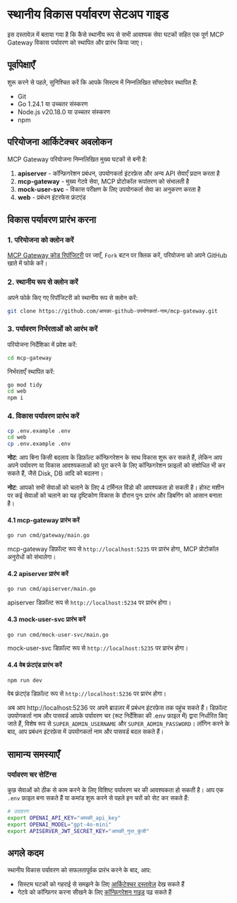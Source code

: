 # स्थानीय विकास पर्यावरण सेटअप गाइड

इस दस्तावेज़ में बताया गया है कि कैसे स्थानीय रूप से सभी आवश्यक सेवा घटकों सहित एक पूर्ण MCP Gateway विकास पर्यावरण को स्थापित और प्रारंभ किया जाए।

## पूर्वापेक्षाएँ

शुरू करने से पहले, सुनिश्चित करें कि आपके सिस्टम में निम्नलिखित सॉफ्टवेयर स्थापित हैं:

- Git
- Go 1.24.1 या उच्चतर संस्करण
- Node.js v20.18.0 या उच्चतर संस्करण
- npm

## परियोजना आर्किटेक्चर अवलोकन

MCP Gateway परियोजना निम्नलिखित मुख्य घटकों से बनी है:

1. **apiserver** - कॉन्फ़िगरेशन प्रबंधन, उपयोगकर्ता इंटरफ़ेस और अन्य API सेवाएँ प्रदान करता है
2. **mcp-gateway** - मुख्य गेटवे सेवा, MCP प्रोटोकॉल रूपांतरण को संभालती है
3. **mock-user-svc** - विकास परीक्षण के लिए उपयोगकर्ता सेवा का अनुकरण करता है
4. **web** - प्रबंधन इंटरफेस फ्रंटएंड

## विकास पर्यावरण प्रारंभ करना

### 1. परियोजना को क्लोन करें

[MCP Gateway कोड रिपॉजिटरी](https://github.com/mcp-ecosystem/mcp-gateway) पर जाएँ, `Fork` बटन पर क्लिक करें, परियोजना को अपने GitHub खाते में फोर्क करें।

### 2. स्थानीय रूप से क्लोन करें

अपने फोर्क किए गए रिपॉजिटरी को स्थानीय रूप से क्लोन करें:

```bash
git clone https://github.com/आपका-github-उपयोगकर्ता-नाम/mcp-gateway.git
```

### 3. पर्यावरण निर्भरताओं को आरंभ करें

परियोजना निर्देशिका में प्रवेश करें:
```bash
cd mcp-gateway
```

निर्भरताएँ स्थापित करें:

```bash
go mod tidy
cd web
npm i
```

### 4. विकास पर्यावरण प्रारंभ करें

```bash
cp .env.example .env
cd web
cp .env.example .env
```

**नोट**: आप बिना किसी बदलाव के डिफ़ॉल्ट कॉन्फ़िगरेशन के साथ विकास शुरू कर सकते हैं, लेकिन आप अपने पर्यावरण या विकास आवश्यकताओं को पूरा करने के लिए कॉन्फ़िगरेशन फ़ाइलों को संशोधित भी कर सकते हैं, जैसे Disk, DB आदि को बदलना।

**नोट**: आपको सभी सेवाओं को चलाने के लिए 4 टर्मिनल विंडो की आवश्यकता हो सकती है। होस्ट मशीन पर कई सेवाओं को चलाने का यह दृष्टिकोण विकास के दौरान पुनः प्रारंभ और डिबगिंग को आसान बनाता है।

#### 4.1 mcp-gateway प्रारंभ करें

```bash
go run cmd/gateway/main.go
```

mcp-gateway डिफ़ॉल्ट रूप से `http://localhost:5235` पर प्रारंभ होगा, MCP प्रोटोकॉल अनुरोधों को संभालेगा।

#### 4.2 apiserver प्रारंभ करें 

```bash
go run cmd/apiserver/main.go
```

apiserver डिफ़ॉल्ट रूप से `http://localhost:5234` पर प्रारंभ होगा।

#### 4.3 mock-user-svc प्रारंभ करें

```bash
go run cmd/mock-user-svc/main.go
```

mock-user-svc डिफ़ॉल्ट रूप से `http://localhost:5235` पर प्रारंभ होगा।

#### 4.4 वेब फ्रंटएंड प्रारंभ करें

```bash
npm run dev
```

वेब फ्रंटएंड डिफ़ॉल्ट रूप से `http://localhost:5236` पर प्रारंभ होगा।

अब आप http://localhost:5236 पर अपने ब्राउज़र में प्रबंधन इंटरफ़ेस तक पहुंच सकते हैं। डिफ़ॉल्ट उपयोगकर्ता नाम और पासवर्ड आपके पर्यावरण चर (रूट निर्देशिका की .env फ़ाइल में) द्वारा निर्धारित किए जाते हैं, विशेष रूप से `SUPER_ADMIN_USERNAME` और `SUPER_ADMIN_PASSWORD`। लॉगिन करने के बाद, आप प्रबंधन इंटरफ़ेस में उपयोगकर्ता नाम और पासवर्ड बदल सकते हैं।

## सामान्य समस्याएँ

### पर्यावरण चर सेटिंग्स

कुछ सेवाओं को ठीक से काम करने के लिए विशिष्ट पर्यावरण चर की आवश्यकता हो सकती है। आप एक `.env` फ़ाइल बना सकते हैं या कमांड शुरू करने से पहले इन चरों को सेट कर सकते हैं:

```bash
# उदाहरण
export OPENAI_API_KEY="आपकी_api_key"
export OPENAI_MODEL="gpt-4o-mini"
export APISERVER_JWT_SECRET_KEY="आपकी_गुप्त_कुंजी"
```

## अगले कदम

स्थानीय विकास पर्यावरण को सफलतापूर्वक प्रारंभ करने के बाद, आप:

- सिस्टम घटकों को गहराई से समझने के लिए [आर्किटेक्चर दस्तावेज़](./architecture) देख सकते हैं
- गेटवे को कॉन्फ़िगर करना सीखने के लिए [कॉन्फ़िगरेशन गाइड](../configuration/gateways) पढ़ सकते हैं 